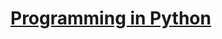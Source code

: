 # [Programming in Python](https://github.com/kvinay7/Programming-in-Python/blob/main/Programming%20in%20Python.docx)
